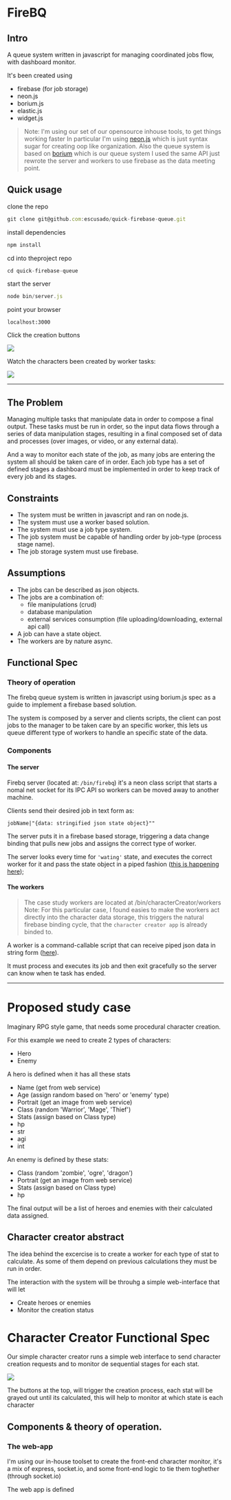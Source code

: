 # FireBQ

## Intro
A queue system written in javascript for managing coordinated jobs flow, with
dashboard monitor.

It's been created using

*   firebase (for job storage)
*   neon.js
*   borium.js
*   elastic.js
*   widget.js

> Note:
> I'm using our set of our opensource inhouse tools, to get things working faster
> In particular I'm using [neon.js](http://azendal.github.io/neon/) which is just syntax sugar
> for creating oop like organization.
> Also the queue system is based on [borium](http://getborium.com/) which is our queue system
> I used the same API just rewrote the server and workers to use firebase as the
> data meeting point.

## Quick usage
clone the repo

```javascript
git clone git@github.com:escusado/quick-firebase-queue.git
```

install dependencies
```javascript
npm install
```

cd into theproject repo
```javascript
cd quick-firebase-queue
```

start the server
```javascript
node bin/server.js
```

point your browser
```
localhost:3000
```

Click the creation buttons

![](http://f.cl.ly/items/2t423b3d1I2s452k2l3j/Image%202014-08-27%20at%209.12.07%20AM.png)

Watch the characters been created by worker tasks:

![](http://f.cl.ly/items/2i3V3v2Q3Y0U2Q1x0q0F/Image%202014-08-27%20at%209.13.12%20AM.png)

---

## The Problem

Managing multiple tasks that manipulate data in order to compose a final output.
These tasks must be run in order, so the input data flows through a series of
data manipulation stages, resulting in a final composed set of data and
processes (over images, or video, or any external data).

And a way to monitor each state of the job, as many jobs are entering the system
all should be taken care of in order.
Each job type has a set of defined stages a dashboard must be implemented in
order to keep track of every job and its stages.

## Constraints

*   The system must be written in javascript and ran on node.js.
*   The system must use a worker based solution.
*   The system must use a job type system.
*   The job system must be capable of handling order by job-type (process stage name).
*   The job storage system must use firebase.

## Assumptions

<!-- *   The workers can be written in any language. (I'm **assuming python, ruby & javascript**). -->
*   The jobs can be described as json objects.
*   The jobs are a combination of:
    *   file manipulations (crud)
    *   database manipulation
    *   external services consumption (file uploading/downloading, external api call)
*   A job can have a state object.
*   The workers are by nature async.

## Functional Spec

### Theory of operation

The firebq queue system is written in javascript using borium.js spec as a guide
to implement a firebase based solution.

The system is composed by a server and clients scripts, the client can post jobs
to the manager to be taken care by an specific worker, this lets us queue different
type of workers to handle an specific state of the data.

### Components

#### The server

Firebq server (located at: `/bin/firebq`) it's a neon class script that starts a
nomal net socket for its IPC API so workers can be moved away to another machine.

Clients send their desired job in text form as:
```
jobName|"{data: stringified json state object}""
```

The server puts it in a firebase based storage, triggering a data change binding
that pulls new jobs and assigns the correct type of worker.

The server looks every time for `'wating'` state, and executes the correct worker for it
and pass the state object in a piped fashion ([this is happening here](https://github.com/escusado/quick-firebase-queue/blob/ui/bin/firebq/FirebqServer.js#L66));

#### The workers

> The case study workers are located at /bin/characterCreator/workers
> Note:
> For this particular case, I found easies to make the workers act directly into the
> character data storage, this triggers the natural firebase binding cycle, that
> the `character creator app` is already binded to.

A worker is a command-callable script that can receive piped json data in string
form ([here](https://github.com/escusado/quick-firebase-queue/blob/ui/bin/characterCreator/index.js#L94)).

It must process and executes its job and then exit gracefully so the server can know
when te task has ended.

---
# Proposed study case

Imaginary RPG style game, that needs some procedural character creation.

For this example we need to create 2 types of characters:
*   Hero
*   Enemy

A hero is defined when it has all these stats
*   Name (get from web service)
*   Age  (assign random based on 'hero' or 'enemy' type)
*   Portrait (get an image from web service)
*   Class (random 'Warrior', 'Mage', 'Thief')
*   Stats (assign based on Class type)
   *   hp
   *   str
   *   agi
   *   int

An enemy is defined by these stats:
*   Class (random 'zombie', 'ogre', 'dragon')
*   Portrait (get an image from web service)
*   Stats (assign based on Class type)
   *   hp

The final output will be a list of heroes and enemies with their calculated data
assigned.

## Character creator abstract

The idea behind the excercise is to create a worker for each type of stat to calculate.
As some of them depend on previous calculations they must be run in order.

The interaction with the system will be throuhg a simple web-interface that will let
*   Create heroes or enemies
*   Monitor the creation status

# Character Creator Functional Spec

Our simple character creator runs a simple web interface to send character
creation requests and to monitor de sequential stages for each stat.

![](http://f.cl.ly/items/1r1n041O3T081D0y1D0s/Image%202014-08-26%20at%209.10.00%20AM.png)

The buttons at the top, will trigger the creation process, each stat will be grayed
out until its calculated, this will help to monitor at which state is each character

## Components & theory of operation.


### The web-app

I'm using our in-house toolset to create the front-end character monitor, it's a
mix of express, socket.io, and some front-end logic to tie them toghether (through socket.io)

The web app is defined





